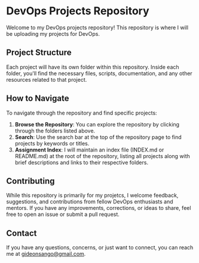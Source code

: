 # DevOps Projects Repository

Welcome to my DevOps projects repository! This repository is where I will be uploading my projects for DevOps.

## Project Structure

Each project will have its own folder within this repository. Inside each folder, you'll find the necessary files, scripts, documentation, and any other resources related to that project.

## How to Navigate

To navigate through the repository and find specific projects:

1. **Browse the Repository**: You can explore the repository by clicking through the folders listed above.
2. **Search**: Use the search bar at the top of the repository page to find projects by keywords or titles.
3. **Assignment Index**: I will maintain an index file (INDEX.md or README.md) at the root of the repository, listing all projects along with brief descriptions and links to their respective folders.

## Contributing

While this repository is primarily for my projetcs, I welcome feedback, suggestions, and contributions from fellow DevOps enthusiasts and mentors. If you have any improvements, corrections, or ideas to share, feel free to open an issue or submit a pull request.

## Contact

If you have any questions, concerns, or just want to connect, you can reach me at [gideonsango@gmail.com](mailto:gideonsango@gmail.com).



